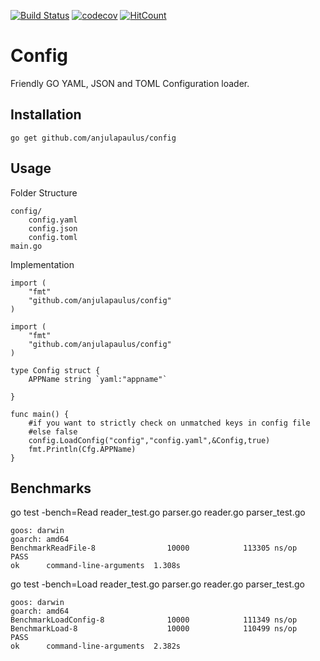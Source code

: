 [![Build Status](https://travis-ci.org/anjulapaulus/config.svg?branch=master)](https://travis-ci.org/anjulapaulus/config)
[![codecov](https://codecov.io/gh/anjulapaulus/config/branch/master/graph/badge.svg)](https://codecov.io/gh/anjulapaulus/config)
[![HitCount](http://hits.dwyl.com/anjulapaulus/config.svg)](http://hits.dwyl.com/anjulapaulus/config)
# Config
Friendly GO YAML, JSON and TOML Configuration loader.

## Installation
````
go get github.com/anjulapaulus/config
````

## Usage

Folder Structure

````
config/
    config.yaml
    config.json
    config.toml
main.go
````

Implementation
````
import (
	"fmt"
	"github.com/anjulapaulus/config"
)

import (
	"fmt"
	"github.com/anjulapaulus/config"
)

type Config struct {
	APPName string `yaml:"appname"`

}

func main() {
    #if you want to strictly check on unmatched keys in config file
    #else false
	config.LoadConfig("config","config.yaml",&Config,true)
	fmt.Println(Cfg.APPName)
}
````

## Benchmarks
go test -bench=Read reader_test.go parser.go reader.go parser_test.go
````
goos: darwin
goarch: amd64
BenchmarkReadFile-8                10000            113305 ns/op
PASS
ok      command-line-arguments  1.308s
````
go test -bench=Load reader_test.go parser.go reader.go parser_test.go
````
goos: darwin
goarch: amd64
BenchmarkLoadConfig-8              10000            111349 ns/op
BenchmarkLoad-8                    10000            110499 ns/op
PASS
ok      command-line-arguments  2.382s
````

